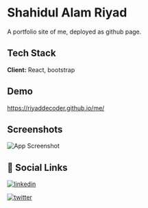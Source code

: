 # Shahidul Alam Riyad

A portfolio site of me, deployed as github page.




## Tech Stack

**Client:** React, bootstrap


## Demo

https://riyaddecoder.github.io/me/
## Screenshots

![App Screenshot](https://riyaddecoder.github.io/me/images/ss.png)


## 🔗 Social Links
[![linkedin](https://img.shields.io/badge/linkedin-0A66C2?style=for-the-badge&logo=linkedin&logoColor=white)](https://www.linkedin.com/in/shahidul-alam-riyad-433b6518b/)

[![twitter](https://img.shields.io/badge/twitter-1DA1F2?style=for-the-badge&logo=twitter&logoColor=white)](https://twitter.com/riyad_ctg)


